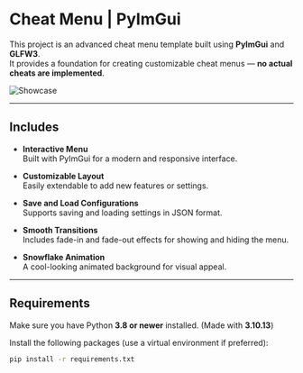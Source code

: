 # Cheat Menu | PyImGui

This project is an advanced cheat menu template built using **PyImGui** and **GLFW3**.  
It provides a foundation for creating customizable cheat menus — **no actual cheats are implemented**.

![Showcase]([https://s6.gifyu.com/images/bpimA.gif](https://i.imgur.com/mmCCbYl.gif))

---

## Includes

- **Interactive Menu**  
  Built with PyImGui for a modern and responsive interface.

- **Customizable Layout**  
  Easily extendable to add new features or settings.

- **Save and Load Configurations**  
  Supports saving and loading settings in JSON format.

- **Smooth Transitions**  
  Includes fade-in and fade-out effects for showing and hiding the menu.

- **Snowflake Animation**  
  A cool-looking animated background for visual appeal.

---

## Requirements

Make sure you have Python **3.8 or newer** installed. (Made with **3.10.13**)

Install the following packages (use a virtual environment if preferred):

```bash
pip install -r requirements.txt
